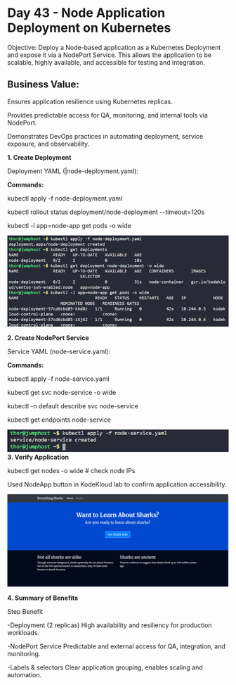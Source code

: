 # Day 43 - Node Application Deployment on Kubernetes

Objective: Deploy a Node-based application as a Kubernetes Deployment and expose it via a NodePort Service. This allows the application to be scalable, highly available, and accessible for testing and integration.

## Business Value:

Ensures application resilience using Kubernetes replicas.

Provides predictable access for QA, monitoring, and internal tools via NodePort.

Demonstrates DevOps practices in automating deployment, service exposure, and observability.

**1️. Create Deployment**

Deployment YAML (|node-deployment.yaml):

**Commands:**

kubectl apply -f node-deployment.yaml

kubectl rollout status deployment/node-deployment --timeout=120s

kubectl -l app=node-app get pods -o wide

![Screenshot](screenshots/node-deployment.png)

**2️. Create NodePort Service**

Service YAML (node-service.yaml):

**Commands:**

kubectl apply -f node-service.yaml

kubectl get svc node-service -o wide

kubectl -n default describe svc node-service

kubectl get endpoints node-service

![Screenshot](screenshots/node-service.png) 
**3️. Verify Application**

kubectl get nodes -o wide       # check node IPs

Used NodeApp button in KodeKloud lab to confirm application accessibility.

![Screenshot](screenshots/node-app-access.png)

**4️. Summary of Benefits**

Step	Benefit

-Deployment (2 replicas)	High availability and resiliency for production workloads.

-NodePort Service	Predictable and external access for QA, integration, and monitoring.

-Labels & selectors	Clear application grouping, enables scaling and automation.
